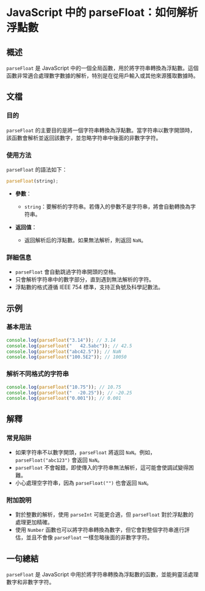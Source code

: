 <!--
Meta Description: # JavaScript 中的 parseFloat：如何解析浮點數 ## 概述 `parseFloat` 是 JavaScript 中的一個全局函數，用於將字符串轉換為浮點數。這個函數非常適合處理數字數據的解析，特別是在從用戶輸入或其他來源獲取數據時。 ## 文檔 ### 目的 `parseFlo...
Meta Keywords: parsefloat, console, log, javascript, nan
-->

# JavaScript 中的 parseFloat：如何解析浮點數

## 概述
`parseFloat` 是 JavaScript 中的一個全局函數，用於將字符串轉換為浮點數。這個函數非常適合處理數字數據的解析，特別是在從用戶輸入或其他來源獲取數據時。

## 文檔
### 目的
`parseFloat` 的主要目的是將一個字符串轉換為浮點數。當字符串以數字開頭時，該函數會解析並返回該數字，並忽略字符串中後面的非數字字符。

### 使用方法
`parseFloat` 的語法如下：
```javascript
parseFloat(string);
```
- **參數**：
  - `string`：要解析的字符串。若傳入的參數不是字符串，將會自動轉換為字符串。
  
- **返回值**：
  - 返回解析后的浮點數。如果無法解析，則返回 `NaN`。

### 詳細信息
- `parseFloat` 會自動跳過字符串開頭的空格。
- 只會解析字符串中的數字部分，直到遇到無法解析的字符。
- 浮點數的格式遵循 IEEE 754 標準，支持正負號及科學記數法。

## 示例
### 基本用法
```javascript
console.log(parseFloat("3.14")); // 3.14
console.log(parseFloat("   42.5abc")); // 42.5
console.log(parseFloat("abc42.5")); // NaN
console.log(parseFloat("100.5E2")); // 10050
```

### 解析不同格式的字符串
```javascript
console.log(parseFloat("10.75")); // 10.75
console.log(parseFloat("  -20.25")); // -20.25
console.log(parseFloat("0.001")); // 0.001
```

## 解釋
### 常見陷阱
- 如果字符串不以數字開頭，`parseFloat` 將返回 `NaN`。例如，`parseFloat("abc123")` 會返回 `NaN`。
- `parseFloat` 不會報錯，即使傳入的字符串無法解析，這可能會使調試變得困難。
- 小心處理空字符串，因為 `parseFloat("")` 也會返回 `NaN`。

### 附加說明
- 對於整數的解析，使用 `parseInt` 可能更合適，但 `parseFloat` 對於浮點數的處理更加精確。
- 使用 `Number` 函數也可以將字符串轉換為數字，但它會對整個字符串進行評估，並且不會像 `parseFloat` 一樣忽略後面的非數字字符。

## 一句總結
`parseFloat` 是 JavaScript 中用於將字符串轉換為浮點數的函數，並能夠靈活處理數字和非數字字符。